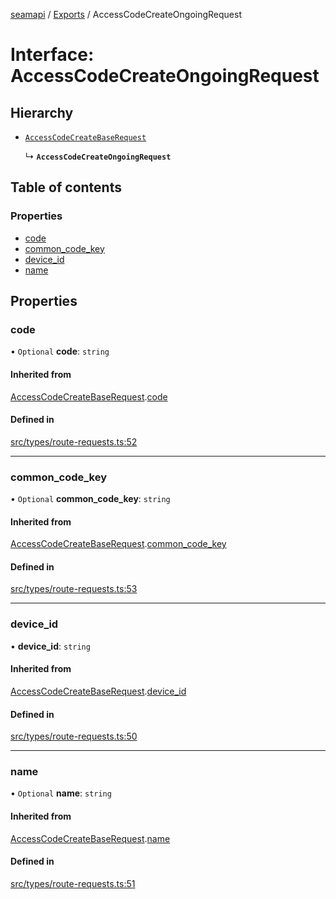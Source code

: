 [seamapi](../README.md) / [Exports](../modules.md) / AccessCodeCreateOngoingRequest

# Interface: AccessCodeCreateOngoingRequest

## Hierarchy

- [`AccessCodeCreateBaseRequest`](AccessCodeCreateBaseRequest.md)

  ↳ **`AccessCodeCreateOngoingRequest`**

## Table of contents

### Properties

- [code](AccessCodeCreateOngoingRequest.md#code)
- [common\_code\_key](AccessCodeCreateOngoingRequest.md#common_code_key)
- [device\_id](AccessCodeCreateOngoingRequest.md#device_id)
- [name](AccessCodeCreateOngoingRequest.md#name)

## Properties

### code

• `Optional` **code**: `string`

#### Inherited from

[AccessCodeCreateBaseRequest](AccessCodeCreateBaseRequest.md).[code](AccessCodeCreateBaseRequest.md#code)

#### Defined in

[src/types/route-requests.ts:52](https://github.com/seamapi/javascript/blob/main/src/types/route-requests.ts#L52)

___

### common\_code\_key

• `Optional` **common\_code\_key**: `string`

#### Inherited from

[AccessCodeCreateBaseRequest](AccessCodeCreateBaseRequest.md).[common_code_key](AccessCodeCreateBaseRequest.md#common_code_key)

#### Defined in

[src/types/route-requests.ts:53](https://github.com/seamapi/javascript/blob/main/src/types/route-requests.ts#L53)

___

### device\_id

• **device\_id**: `string`

#### Inherited from

[AccessCodeCreateBaseRequest](AccessCodeCreateBaseRequest.md).[device_id](AccessCodeCreateBaseRequest.md#device_id)

#### Defined in

[src/types/route-requests.ts:50](https://github.com/seamapi/javascript/blob/main/src/types/route-requests.ts#L50)

___

### name

• `Optional` **name**: `string`

#### Inherited from

[AccessCodeCreateBaseRequest](AccessCodeCreateBaseRequest.md).[name](AccessCodeCreateBaseRequest.md#name)

#### Defined in

[src/types/route-requests.ts:51](https://github.com/seamapi/javascript/blob/main/src/types/route-requests.ts#L51)

